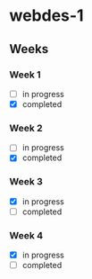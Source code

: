 # webdes-1

## Weeks

### Week 1

- [ ] in progress
- [x] completed

### Week 2

- [ ] in progress
- [x] completed

### Week 3

- [x] in progress
- [ ] completed

### Week 4

- [x] in progress
- [ ] completed